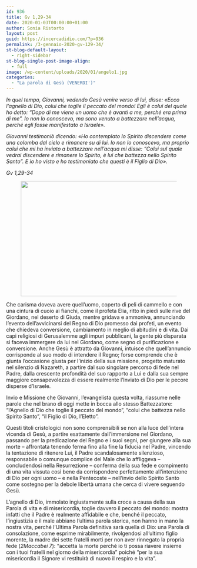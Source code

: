 ```yaml
---
id: 936
title: Gv 1,29-34
date: 2020-01-03T00:00:00+01:00
author: Sonia Ristorto
layout: post
guid: https://incercadidio.com/?p=936
permalink: /3-gennaio-2020-gv-129-34/
st-blog-default-layout:
  - right-sidebar
st-blog-single-post-image-align:
  - full
image: /wp-content/uploads/2020/01/angelo1.jpg
categories:
  - "La parola di Gesù (VENERDI')"
---
```

_In quel tempo, Giovanni, vedendo Gesù venire verso di lui, disse: «Ecco l&#8217;agnello di Dio, colui che toglie il peccato del mondo! Egli è colui del quale ho detto: &#8220;Dopo di me viene un uomo che è avanti a me, perché era prima di me&#8221;. Io non lo conoscevo, ma sono venuto a battezzare nell&#8217;acqua, perché egli fosse manifestato a Israele»._

_Giovanni testimoniò dicendo: «Ho contemplato lo Spirito discendere come una colomba dal cielo e rimanere su di lui. Io non lo conoscevo, ma proprio colui che mi ha inviato a battezzare nell&#8217;acqua mi disse: &#8220;Colui sul quale vedrai discendere e rimanere lo Spirito, è lui che battezza nello Spirito Santo&#8221;. E io ho visto e ho testimoniato che questi è il Figlio di Dio»._

<p class="has-text-align-right">
  <em>Gv 1,29-34</em>
</p><figure class="wp-block-image size-large is-resized">

<img src="https://incercadidio.com/wp-content/uploads/2020/01/agnello.jpg" alt="" class="wp-image-938" width="585" height="312" srcset="https://incercadidio.com/wp-content/uploads/2020/01/agnello.jpg 407w, https://incercadidio.com/wp-content/uploads/2020/01/agnello-300x160.jpg 300w" sizes="(max-width: 585px) 100vw, 585px" /> </figure> 

Che carisma doveva avere quell’uomo, coperto di peli di cammello e con una cintura di cuoio ai fianchi, come il profeta Elia, ritto in piedi sulle rive del Giordano, nel deserto di Giuda, mentre gridava e ammoniva, annunciando l’evento dell’avvicinarsi del Regno di Dio promesso dai profeti, un evento che chiedeva conversione, cambiamento in meglio di abitudini e di vita. Dai capi religiosi di Gerusalemme agli impuri pubblicani, la gente più disparata si faceva immergere da lui nel Giordano, come segno di purificazione e conversione. Anche Gesù è attratto da Giovanni, intuisce che quell’annuncio corrisponde al suo modo di intendere il Regno; forse comprende che è giunta l’occasione giusta per l’inizio della sua missione, progetto maturato nel silenzio di Nazareth, a partire dal suo singolare percorso di fede nel Padre, dalla crescente profondità del suo rapporto a Lui e dalla sua sempre maggiore consapevolezza di essere realmente l’Inviato di Dio per le pecore disperse d’Israele.

Invio e Missione che Giovanni, l’evangelista questa volta, riassume nelle parole che nel brano di oggi mette in bocca allo stesso Battezzatore: “l’Agnello di Dio che toglie il peccato del mondo”, “colui che battezza nello Spirito Santo”, “il Figlio di Dio, l’Eletto”.

Questi titoli cristologici non sono comprensibili se non alla luce dell’intera vicenda di Gesù, a partire esattamente dall’immersione nel Giordano, passando per la predicazione del Regno e i suoi segni, per giungere alla sua morte – affrontata tenendo ferma fino alla fine la fiducia nel Padre, vincendo la tentazione di ritenere Lui, il Padre scandalosamente silenzioso, responsabile o comunque complice del Male che lo affliggeva – concludendosi nella Resurrezione – conferma della sua fede e compimento di una vita vissuta così bene da corrispondere perfettamente all’intenzione di Dio per ogni uomo – e nella Pentecoste – nell’invio dello Spirito Santo come sostegno per la debole libertà umana che cerca di vivere seguendo Gesù.

L’agnello di Dio, immolato ingiustamente sulla croce a causa della sua Parola di vita e di misericordia, toglie davvero il peccato del mondo: mostra infatti che il Padre è realmente affidabile e che, benché il peccato, l’ingiustizia e il male abbiano l’ultima parola storica, non hanno in mano la nostra vita, perché l’Ultima Parola definitiva sarà quella di Dio: una Parola di consolazione, come esprime mirabilmente, rivolgendosi all’ultimo figlio morente, la madre dei sette fratelli morti per non aver rinnegato la propria fede (_2Maccabei 7_): “accetta la morte perché io ti possa riavere insieme con i tuoi fratelli nel giorno della misericordia” poiché “per la sua misericordia il Signore vi restituirà di nuovo il respiro e la vita”.